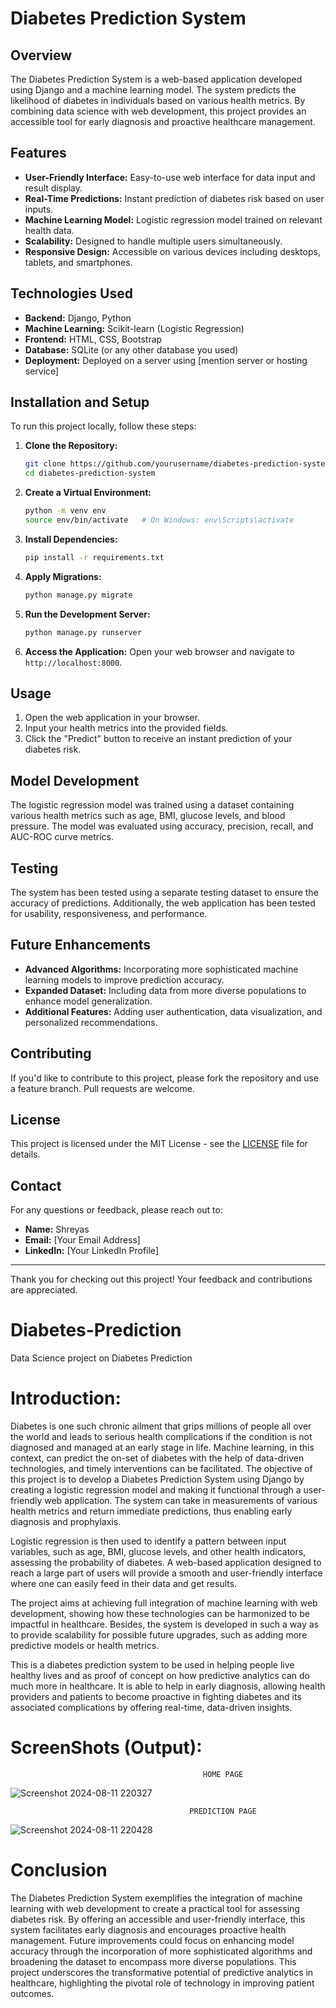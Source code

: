 
# Diabetes Prediction System

## Overview
The Diabetes Prediction System is a web-based application developed using Django and a machine learning model. The system predicts the likelihood of diabetes in individuals based on various health metrics. By combining data science with web development, this project provides an accessible tool for early diagnosis and proactive healthcare management.

## Features
- **User-Friendly Interface:** Easy-to-use web interface for data input and result display.
- **Real-Time Predictions:** Instant prediction of diabetes risk based on user inputs.
- **Machine Learning Model:** Logistic regression model trained on relevant health data.
- **Scalability:** Designed to handle multiple users simultaneously.
- **Responsive Design:** Accessible on various devices including desktops, tablets, and smartphones.

## Technologies Used
- **Backend:** Django, Python
- **Machine Learning:** Scikit-learn (Logistic Regression)
- **Frontend:** HTML, CSS, Bootstrap
- **Database:** SQLite (or any other database you used)
- **Deployment:** Deployed on a server using [mention server or hosting service]

## Installation and Setup
To run this project locally, follow these steps:

1. **Clone the Repository:**
   ```bash
   git clone https://github.com/yourusername/diabetes-prediction-system.git
   cd diabetes-prediction-system
   ```

2. **Create a Virtual Environment:**
   ```bash
   python -m venv env
   source env/bin/activate   # On Windows: env\Scripts\activate
   ```

3. **Install Dependencies:**
   ```bash
   pip install -r requirements.txt
   ```

4. **Apply Migrations:**
   ```bash
   python manage.py migrate
   ```

5. **Run the Development Server:**
   ```bash
   python manage.py runserver
   ```

6. **Access the Application:**
   Open your web browser and navigate to `http://localhost:8000`.

## Usage
1. Open the web application in your browser.
2. Input your health metrics into the provided fields.
3. Click the "Predict" button to receive an instant prediction of your diabetes risk.

## Model Development
The logistic regression model was trained using a dataset containing various health metrics such as age, BMI, glucose levels, and blood pressure. The model was evaluated using accuracy, precision, recall, and AUC-ROC curve metrics.

## Testing
The system has been tested using a separate testing dataset to ensure the accuracy of predictions. Additionally, the web application has been tested for usability, responsiveness, and performance.

## Future Enhancements
- **Advanced Algorithms:** Incorporating more sophisticated machine learning models to improve prediction accuracy.
- **Expanded Dataset:** Including data from more diverse populations to enhance model generalization.
- **Additional Features:** Adding user authentication, data visualization, and personalized recommendations.

## Contributing
If you'd like to contribute to this project, please fork the repository and use a feature branch. Pull requests are welcome.

## License
This project is licensed under the MIT License - see the [LICENSE](LICENSE) file for details.

## Contact
For any questions or feedback, please reach out to:

- **Name:** Shreyas
- **Email:** [Your Email Address]
- **LinkedIn:** [Your LinkedIn Profile]

---

Thank you for checking out this project! Your feedback and contributions are appreciated.

# Diabetes-Prediction
Data Science project on Diabetes Prediction

# Introduction:
Diabetes is one such chronic ailment that grips millions of people all over the world and leads to serious health complications if the condition is not diagnosed and managed at an early stage in life. Machine learning, in this context, can predict the on-set of diabetes with the help of data-driven technologies, and timely interventions can be facilitated. The objective of this project is to develop a Diabetes Prediction System using Django by creating a logistic regression model and making it functional through a user-friendly web application. The system can take in measurements of various health metrics and return immediate predictions, thus enabling early diagnosis and prophylaxis.

Logistic regression is then used to identify a pattern between input variables, such as age, BMI, glucose levels, and other health indicators, assessing the probability of diabetes. A web-based application designed to reach a large part of users will provide a smooth and user-friendly interface where one can easily feed in their data and get results.

The project aims at achieving full integration of machine learning with web development, showing how these technologies can be harmonized to be impactful in healthcare. Besides, the system is developed in such a way as to provide scalability for possible future upgrades, such as adding more predictive models or health metrics.

This is a diabetes prediction system to be used in helping people live healthy lives and as proof of concept on how predictive analytics can do much more in healthcare. It is able to help in early diagnosis, allowing health providers and patients to become proactive in fighting diabetes and its associated complications by offering real-time, data-driven insights.

# ScreenShots (Output):

                                               HOME PAGE

![Screenshot 2024-08-11 220327](https://github.com/user-attachments/assets/0eb9d8ff-01d6-467a-b5d6-d4951807d86a)

                                            
                                            PREDICTION PAGE

![Screenshot 2024-08-11 220428](https://github.com/user-attachments/assets/bdd585e7-c8ef-42ed-bb32-a2abac23769f)


# Conclusion
The Diabetes Prediction System exemplifies the integration of machine learning with web development to create a practical tool for assessing diabetes risk. By offering an accessible and user-friendly interface, this system facilitates early diagnosis and encourages proactive health management. Future improvements could focus on enhancing model accuracy through the incorporation of more sophisticated algorithms and broadening the dataset to encompass more diverse populations. This project underscores the transformative potential of predictive analytics in healthcare, highlighting the pivotal role of technology in improving patient outcomes.
